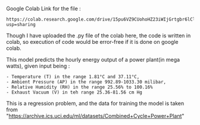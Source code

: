 Google Colab Link for the file :
	
	https://colab.research.google.com/drive/15pu6VZ9CUohoHZ23iWIjGrtgbr6lClYo?usp=sharing

Though I have uploaded the .py file of the colab here, the code is written in colab, so execution of code would be error-free if it is done on google colab. 


This model predicts the hourly energy output of a power plant(in mega watts), given input being :

	- Temperature (T) in the range 1.81°C and 37.11°C,
	- Ambient Pressure (AP) in the range 992.89-1033.30 milibar,
	- Relative Humidity (RH) in the range 25.56% to 100.16%
	- Exhaust Vacuum (V) in teh range 25.36-81.56 cm Hg

This is a regression problem, and the data for training the model is taken from "https://archive.ics.uci.edu/ml/datasets/Combined+Cycle+Power+Plant"

